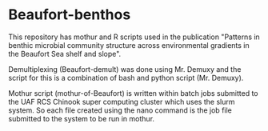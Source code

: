 # Beaufort-benthos

This repository has mothur and R scripts used in the publication 
"Patterns in benthic microbial community structure across environmental 
gradients in the Beaufort Sea shelf and slope".

Demultiplexing (Beaufort-demult) was done using Mr. Demuxy and the script for this is a combination of bash and python script (Mr. Demuxy).

Mothur script (mothur-of-Beaufort) is written within batch jobs submitted to the UAF RCS Chinook super computing cluster which uses the slurm system. So each file created using the nano command is the job file submitted to the system to be run in mothur. 
